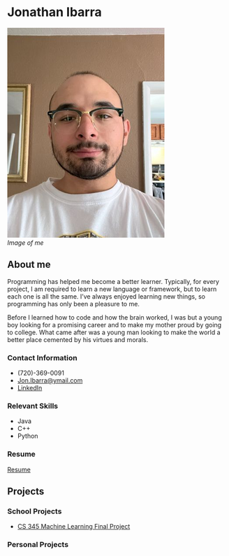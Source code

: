 # Jonathan Ibarra
![](Images/IMG_2769.jpg)  
*Image of me*  

## About me  
Programming has helped me become a better learner. Typically, for every project, I am required to learn a new language or framework, but to learn each one is all the same. I’ve always enjoyed learning new things, so programming has only been a pleasure to me.  

Before I learned how to code and how the brain worked, I was but a young boy looking for a promising career and to make my mother proud by going to college. What came after was a young man looking to make the world a better place cemented by his virtues and morals.  

### Contact Information 
* (720)-369-0091
* Jon.Ibarra@ymail.com
* [LinkedIn](https://www.linkedin.com/in/jonathan-ibarra-01/)

### Relevant Skills  
* Java
* C++
* Python
### Resume
[Resume]()
## Projects

### School Projects
* [CS 345 Machine Learning Final Project](https://github.com/J0hnatan/CS-345-Final-Project)
### Personal Projects

